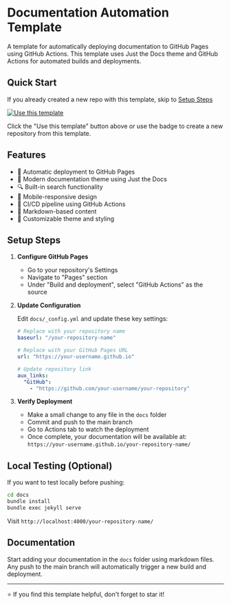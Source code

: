 # Documentation Automation Template

A template for automatically deploying documentation to GitHub Pages using GitHub Actions. This template uses Just the Docs theme and GitHub Actions for automated builds and deployments.

## Quick Start

If you already created a new repo with this template, skip to [Setup Steps](#setup-steps)

[![Use this template](https://img.shields.io/badge/Use%20this%20template-2ea44f?style=for-the-badge)](https://github.com/SingularityNET-Archive/documentation-automation/generate)

Click the "Use this template" button above or use the badge to create a new repository from this template.

## Features

- 🚀 Automatic deployment to GitHub Pages
- 📖 Modern documentation theme using Just the Docs
- 🔍 Built-in search functionality
- 📱 Mobile-responsive design
- 🔄 CI/CD pipeline using GitHub Actions
- 📝 Markdown-based content
- 🎨 Customizable theme and styling

## Setup Steps

1. **Configure GitHub Pages**
   - Go to your repository's Settings
   - Navigate to "Pages" section
   - Under "Build and deployment", select "GitHub Actions" as the source

2. **Update Configuration**
   
   Edit `docs/_config.yml` and update these key settings:
   ```yaml
   # Replace with your repository name
   baseurl: "/your-repository-name"  
   
   # Replace with your GitHub Pages URL
   url: "https://your-username.github.io"
   
   # Update repository link
   aux_links:
     "GitHub":
       - "https://github.com/your-username/your-repository"
   ```

3. **Verify Deployment**
   - Make a small change to any file in the `docs` folder
   - Commit and push to the main branch
   - Go to Actions tab to watch the deployment
   - Once complete, your documentation will be available at:
     `https://your-username.github.io/your-repository-name/`

## Local Testing (Optional)

If you want to test locally before pushing:
```bash
cd docs
bundle install
bundle exec jekyll serve
```
Visit `http://localhost:4000/your-repository-name/`

## Documentation

Start adding your documentation in the `docs` folder using markdown files. Any push to the main branch will automatically trigger a new build and deployment.

---
⭐️ If you find this template helpful, don't forget to star it!